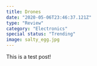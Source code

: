 ```yaml
---
title: Drones
date: "2020-05-06T23:46:37.121Z"
type: "Review"
category: "Electronics"
special status: "Trending"
image: salty_egg.jpg
---
```


This is a test post!
